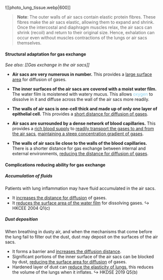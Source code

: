 ![[photo_lung_tissue.webp|600]]

> **Note**:
> The outer walls of air sacs contain elastic protein fibres.
> These fibres make the air sacs elastic, allowing them to expand and shrink.
> Once the intercostal and diaphragm muscles relax, the air sacs can shrink (recoil) and return to their original size. Hence, exhalation can occur even without muscles contractions of the lungs or air sacs themselves.

#### Structural adaptation for gas exchange
*See also: [[Gas exchange in the air sacs]]*

- **Air sacs are very numerous in number.**
  This provides a <u>large surface area</u> for diffusion of gases.

- **The inner surfaces of the air sacs are covered with a moist water film.**
  The water film is moistened with watery mucus. This allows <span style="color: skyblue">oxygen</span> to dissolve in it and diffuse across the wall of the air sacs more readily.

- **The walls of air sacs is one-cell thick and made up of only one layer of epithelial cell.**
  This provides a <u>short distance for diffusion of gases</u>.

- **Air sacs are surrounded by a dense network of blood capillaries.**
  This provides a <u>rich blood supply</u> to <u>readily transport the gases to and from the air sacs</u>, <u>maintaining a steep concentration gradient of gases</u>.

- **The walls of air sacs lie close to the walls of the blood capillaries.**
  There is a shorter distance for gas exchange between internal and external environments, <u>reducing the distance for diffusion of gases</u>.

#### Complications reducing ability for gas exchange
##### Accumulation of fluids
Patients with lung inflammation may have fluid accumulated in the air sacs.
- It <u>increases the distance for diffusion</u> of gases.
- It <u>reduces the surface area of the water film</u> for dissolving gases.
↪️ HKCEE 2004 Q1(c)

##### Dust deposition
When breathing in dusty air, and when the mechanisms that come before the lung fail to filter out the dust, dust may deposit on the surfaces of the air sacs.
- It forms a barrier and <u>increases the diffusion distance</u>.
- Significant portions of the inner surface of the air sacs can be blocked by dust, <u>reducing the surface area for diffusion</u> of gases.
- Hardened layer of dust can <u>reduce the elasticity of lungs</u>, this reduces the volume of the lungs when it inflates.
↪️ HKDSE 2019 Q5(b)
